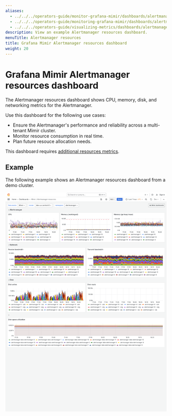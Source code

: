 ```yaml
---
aliases:
  - ../../../operators-guide/monitor-grafana-mimir/dashboards/alertmanager-resources/
  - ../../../operators-guide/monitoring-grafana-mimir/dashboards/alertmanager-resources/
  - ../../../operators-guide/visualizing-metrics/dashboards/alertmanager-resources/
description: View an example Alertmanager resources dashboard.
menuTitle: Alertmanager resources
title: Grafana Mimir Alertmanager resources dashboard
weight: 20
---
```


<!-- Note: This topic is mounted in the GEM documentation. Ensure that all updates are also applicable to GEM. -->

# Grafana Mimir Alertmanager resources dashboard

The Alertmanager resources dashboard shows CPU, memory, disk, and networking metrics for the Alertmanager.

Use this dashboard for the following use cases:

- Ensure the Alertmanager's performance and reliability across a multi-tenant Mimir cluster.
- Monitor resource consumption in real time.
- Plan future resouce allocation needs.

This dashboard requires [additional resources metrics](../../requirements/#additional-resources-metrics).

## Example

The following example shows an Alertmanager resources dashboard from a demo cluster.

![Grafana Mimir Alertmanager resources dashboard](mimir-alertmanager-resources.png)

